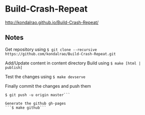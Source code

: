 # Build-Crash-Repeat
http://kondalrao.github.io/Build-Crash-Repeat/

## Notes
Get repository using
```$ git clone --recursive https://github.com/kondalrao/Build-Crash-Repeat.git```

Add/Update content in content directory
Build using
```$ make [html | publish]```

Test the changes using
```$ make devserve```

Finally commit the changes and push them
```$ git commit -a -m "message"
$ git push -u origin master```

Generate the github gh-pages
```$ make github```
